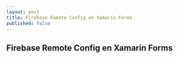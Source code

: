 ```yaml
---
layout: post
title: Firebase Remote Config en Xamarin Forms
published: false
---
```


## Firebase Remote Config en Xamarin Forms
